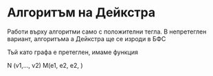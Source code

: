 Алгоритъм на Дейкстра
=====

Работи върху алгоритми само с положителни тегла. В непретеглен вариант, алгоритъма а Дейкстра ще се изроди в БФС

Тъй като графа е претеглен, имаме функция

N (v1,..., v2)
M(e1, e2, e2,
  )
